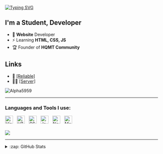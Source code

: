 [![Typing SVG](https://readme-typing-svg.demolab.com/?lines=Hi+there+,+I'm+HQMT+👋)](https://hqmt.netlify.app/)

## I'm a Student, Developer

- 🥅 **Website** Developer 
- ⚡ Learning **HTML, CSS, JS**
- 🏆 Founder of **HQMT Community**

## Links

- 🎉 [[Reliable]](https://dsc.gg/reliable-bot)
- 🦸‍♂️ [[Server]](https://discord.gg/cat-curious-1003698094187216898)

<p align="left"> <img src="https://komarev.com/ghpvc/?username=hcnhuquynh&label=Profile%20views&color=6b21ff&style=flat" alt="Alpha5959" /> </p>

---

### Languages and Tools I use:

[<img align="left" alt="Visual Studio Code" width="26px" src="https://cdn.jsdelivr.net/gh/devicons/devicon/icons/vscode/vscode-original.svg" style="padding-right:10px;" />][webdevplaylist]
[<img align="left" alt="HTML5" width="26px" src="https://cdn.jsdelivr.net/gh/devicons/devicon/icons/html5/html5-original.svg" style="padding-right:10px;" />][course]
[<img align="left" alt="CSS3" width="26px" src="https://cdn.jsdelivr.net/gh/devicons/devicon/icons/css3/css3-original.svg" style="padding-right:10px;" />][cssplaylist]
[<img align="left" alt="JavaScript" width="26px" src="https://cdn.jsdelivr.net/gh/devicons/devicon/icons/javascript/javascript-original.svg" style="padding-right:10px;" />][jsplaylist]
[<img align="left" alt="Node.js" width="26px" src="https://cdn.jsdelivr.net/gh/devicons/devicon/icons/nodejs/nodejs-original.svg" style="padding-right:10px;" />][youtube]
[<img align="left" alt="MongoDB" width="26px" src="https://cdn.jsdelivr.net/gh/devicons/devicon/icons/mongodb/mongodb-original.svg" style="padding-right:10px;" />][twitter]

<br />
<br />

![](https://discord.c99.nl/widget/theme-3/1015763488938938388.png)

---

</details>

<details>
  <summary>:zap: GitHub Stats</summary>

<table style="width:100%;">
  <tr>
    <td>
      <img src="https://github-readme-stats.vercel.app/api/top-langs/?username=tiennhm&bg_color=FFFFFF00&text_color=179fa3&layout=compact&hide=CSS&langs_count=10&custom_title=Top%20ngôn%20ngữ%20được%20dùng" alt="tiennhm" width="100%"/>
      <img src="https://github-readme-stats.vercel.app/api?username=tiennhm&bg_color=FFFFFF00&text_color=179fa3&show_icons=true&count_private=true&include_all_commits=true&custom_title=Hoạt%20động%20trên%20Github" alt="tiennhm" width="100%"/>
    </td>
    <td>
      <p align="center"> 
        <img src="https://cdn.dribbble.com/users/1059583/screenshots/4171367/coding-freak.gif" alt="dev" width="100%"/>
      </p>
    </td>
  </tr>
</table>

</details>

[course]: https://youtu.be/dQw4w9WgXcQ
[twitter]: https://youtu.be/dQw4w9WgXcQ
[youtube]: https://youtu.be/dQw4w9WgXcQ
[webdevplaylist]: https://youtu.be/dQw4w9WgXcQ
[jsplaylist]: https://youtu.be/dQw4w9WgXcQ
[cssplaylist]: https://youtu.be/dQw4w9WgXcQ

